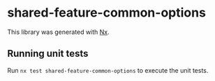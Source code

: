 # shared-feature-common-options

This library was generated with [Nx](https://nx.dev).

## Running unit tests

Run `nx test shared-feature-common-options` to execute the unit tests.
